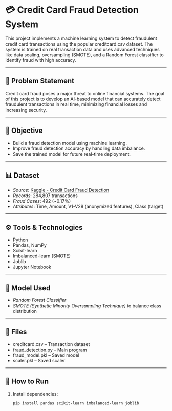 # 💳 Credit Card Fraud Detection System

This project implements a machine learning system to detect fraudulent credit card transactions using the popular creditcard.csv dataset. The system is trained on real transaction data and uses advanced techniques like data scaling, oversampling (SMOTE), and a Random Forest classifier to identify fraud with high accuracy.

---

## 📌 Problem Statement

Credit card fraud poses a major threat to online financial systems. The goal of this project is to develop an AI-based model that can accurately detect fraudulent transactions in real time, minimizing financial losses and increasing security.

---

## 🎯 Objective

- Build a fraud detection model using machine learning.
- Improve fraud detection accuracy by handling data imbalance.
- Save the trained model for future real-time deployment.

---

## 📊 Dataset

- *Source*: [Kaggle - Credit Card Fraud Detection](https://www.kaggle.com/datasets/mlg-ulb/creditcardfraud)
- *Records*: 284,807 transactions
- *Fraud Cases*: 492 (~0.17%)
- *Attributes*: Time, Amount, V1-V28 (anonymized features), Class (target)

---

## ⚙ Tools & Technologies

- Python
- Pandas, NumPy
- Scikit-learn
- Imbalanced-learn (SMOTE)
- Joblib
- Jupyter Notebook

---

## 🧠 Model Used

- *Random Forest Classifier*
- *SMOTE (Synthetic Minority Oversampling Technique)* to balance class distribution

---

## 📁 Files

- creditcard.csv – Transaction dataset
- fraud_detection.py – Main program
- fraud_model.pkl – Saved model
- scaler.pkl – Saved scaler

---

## 🏁 How to Run

1. Install dependencies:
   ```bash
   pip install pandas scikit-learn imbalanced-learn joblib
